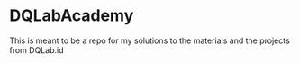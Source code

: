 # DQLabAcademy <br>
This is meant to be a repo for my solutions to the materials and the projects from DQLab.id 
